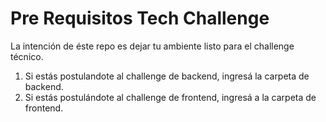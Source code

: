 # Pre Requisitos Tech Challenge
La intención de éste repo es dejar tu ambiente listo para el challenge técnico.

1. Si estás postulandote al challenge de backend, ingresá la carpeta de backend.
2. Si estás postulándote al challenge de frontend, ingresá a la carpeta de frontend.
